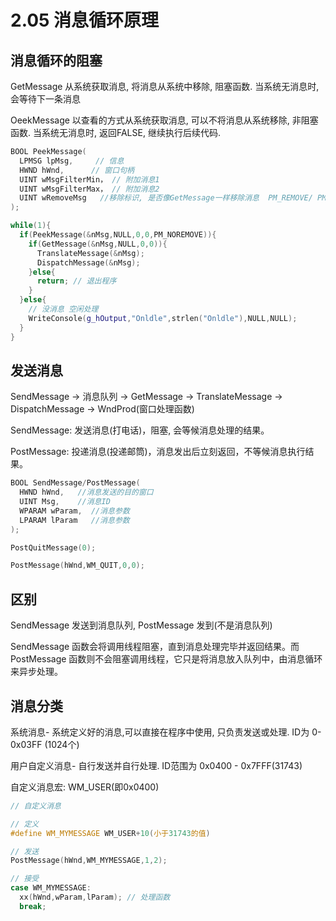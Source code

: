 # 2.05 消息循环原理

## 消息循环的阻塞

GetMessage 从系统获取消息, 将消息从系统中移除, 阻塞函数. 当系统无消息时, 会等待下一条消息

OeekMessage 以查看的方式从系统获取消息, 可以不将消息从系统移除, 非阻塞函数. 当系统无消息时, 返回FALSE, 继续执行后续代码.

```cpp
BOOL PeekMessage(
  LPMSG lpMsg,     // 信息
  HWND hWnd,      // 窗口句柄
  UINT wMsgFilterMin， // 附加消息1
  UINT wMsgFilterMax， // 附加消息2
  UINT wRemoveMsg   //移除标识, 是否像GetMessage一样移除消息  PM_REMOVE/ PM_NOREMOVE
);
```

```cpp
while(1){
  if(PeekMessage(&nMsg,NULL,0,0,PM_NOREMOVE)){
    if(GetMessage(&nMsg,NULL,0,0)){
      TranslateMessage(&nMsg); 
      DispatchMessage(&nMsg); 
    }else{
      return; // 退出程序
    }
  }else{
    // 没消息 空闲处理
    WriteConsole(g_hOutput,"Onldle",strlen("Onldle"),NULL,NULL);
  }
}
```

## 发送消息

SendMessage -> 消息队列 -> GetMessage -> TranslateMessage -> DispatchMessage -> WndProd(窗口处理函数)

SendMessage: 发送消息(打电话)，阻塞, 会等候消息处理的结果。

PostMessage: 投递消息(投递邮筒)，消息发出后立刻返回，不等候消息执行结果。

```cpp
BOOL SendMessage/PostMessage(
  HWND hWnd,   //消息发送的目的窗口
  UINT Msg,    //消息ID
  WPARAM wParam,  //消息参数
  LPARAM lParam   //消息参数
);
```

```cpp
PostQuitMessage(0);

PostMessage(hWnd,WM_QUIT,0,0);
```

## 区别

SendMessage 发送到消息队列, PostMessage 发到(不是消息队列)

SendMessage 函数会将调用线程阻塞，直到消息处理完毕并返回结果。而 PostMessage 函数则不会阻塞调用线程，它只是将消息放入队列中，由消息循环来异步处理。

## 消息分类

系统消息- 系统定义好的消息,可以直接在程序中使用, 只负责发送或处理. ID为 0- 0x03FF (1024个)

用户自定义消息- 自行发送并自行处理. ID范围为 0x0400 - 0x7FFF(31743)

  自定义消息宏: WM_USER(即0x0400)

```cpp
// 自定义消息

// 定义
#define WM_MYMESSAGE WM_USER+10(小于31743的值)

// 发送
PostMessage(hWnd,WM_MYMESSAGE,1,2);

// 接受
case WM_MYMESSAGE:
  xx(hWnd,wParam,lParam); // 处理函数
  break;
```
